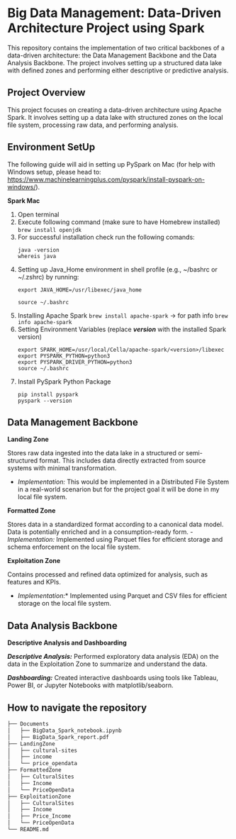 # Big Data Management: Data-Driven Architecture Project using Spark
This repository contains the implementation of two critical backbones of a data-driven architecture: the Data Management Backbone and the Data Analysis Backbone. The project involves setting up a structured data lake with defined zones and performing either descriptive or predictive analysis. 

## Project Overview 
This project focuses on creating a data-driven architecture using Apache Spark. It involves setting up a data lake with structured zones on the local file system, processing raw data, and performing analysis.

## Environment SetUp 
The following guide will aid in setting up PySpark on Mac (for help with Windows setup, please head to: https://www.machinelearningplus.com/pyspark/install-pyspark-on-windows/). 

**Spark Mac** 
1. Open terminal
2. Execute following command (make sure to have Homebrew installed)
   ```brew install openjdk``` 
3. For successful installation check run the following comands:
   ```
   java -version
   whereis java
   ```
4. Setting up Java_Home environment in shell profile (e.g., ~/bashrc or ~/.zshrc) by running:
   ```
   export JAVA_HOME=/usr/libexec/java_home
   ```
   ```
   source ~/.bashrc
   ```
5. Installing Apache Spark ``` brew install apache-spark ```
   -> for path info ``` brew info apache-spark ```
6. Setting Environment Variables (replace ***version*** with the installed Spark version) 
   ```
   export SPARK_HOME=/usr/local/Cella/apache-spark/<version>/libexec
   export PYSPARK_PYTHON=python3
   export PYSPARK_DRIVER_PYTHON=python3
   source ~/.bashrc
   ```
8. Install PySpark Python Package
   ```
   pip install pyspark
   pyspark --version
   ```
 

## Data Management Backbone 
**Landing Zone**

Stores raw data ingested into the data lake in a structured or semi-structured format. This includes data directly extracted from source systems with minimal transformation.
- *Implementation:* This would be implemented in a Distributed File System in a real-world scenarion but for the project goal it will be done in my local file system.

**Formatted Zone**

Stores data in a standardized format according to a canonical data model. Data is potentially enriched and in a consumption-ready form.
-*Implementation:* Implemented using Parquet files for efficient storage and schema enforcement on the local file system. 

**Exploitation Zone**

Contains processed and refined data optimized for analysis, such as features and KPIs.
- *Implementation:** Implemented using Parquet and CSV files for efficient storage on the local file system. 

## Data Analysis Backbone 
**Descriptive Analysis and Dashboarding** 

***Descriptive Analysis:*** Performed exploratory data analysis (EDA) on the data in the Exploitation Zone to summarize and understand the data. 

***Dashboarding:*** Created interactive dashboards using tools like Tableau, Power BI, or Jupyter Notebooks with matplotlib/seaborn. 

## How to navigate the repository
```bash 
├── Documents
│   ├── BigData_Spark_notebook.ipynb
│   ├── BigData_Spark_report.pdf
├── LandingZone
│   ├── cultural-sites
│   ├── income
│   └── price_opendata
├── FormattedZone
│   ├── CulturalSites
│   ├── Income
│   └── PriceOpenData
├── ExploitationZone
│   ├── CulturalSites
│   ├── Income
│   ├── Price_Income
│   └── PriceOpenData
└── README.md
```
